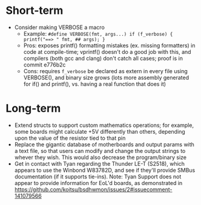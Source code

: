 # Short-term

- Consider making VERBOSE a macro
  - Example: `#define VERBOSE(fmt, args...) if (f_verbose) { printf("==> " fmt, ## args); }`
  - Pros: exposes printf() formatting mistakes (ex. missing formatters) in
    code at compile-time; vprintf() doesn't do a good job with this, and
    compilers (both gcc and clang) don't catch all cases; proof is in
    commit e776b2c
  - Cons: requires `f_verbose` be declared as extern in every file using
    VERBOSE(), and binary size grows (lots more assembly generated for if()
    and printf(), vs. having a real function that does it)

# Long-term

- Extend structs to support custom mathematics operations; for
  example, some boards might calculate +5V differently than others,
  depending upon the value of the resistor tied to that pin
- Replace the gigantic database of motherboards and output params with
  a text file, so that users can modify and change the output strings
  to whever they wish.  This would also decrease the program/binary
  size
- Get in contact with Tyan regarding the Thunder LE-T (S2518), which
  appears to use the Winbond W83782D, and see if they'll provide SMBus
  documentation (if it supports tie-ins).  Note: Tyan Support does not
  appear to provide information for EoL'd boards, as demonstrated in
  https://github.com/koitsu/bsdhwmon/issues/2#issuecomment-141079566

